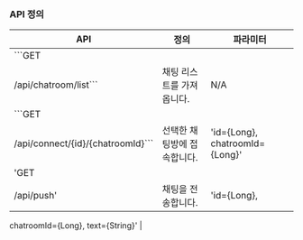 ### API 정의
| API | 정의 | 파라미터 |
|---|---|---|
| ```GET 
/api/chatroom/list``` | 채팅 리스트를 가져옵니다. | N/A |
| ```GET 
/api/connect/{id}/{chatroomId}``` | 선택한 채팅방에 접속합니다. | 'id={Long}, chatroomId={Long}' |
| 'GET 
/api/push' | 채팅을 전송합니다. | 'id={Long}, 
chatroomId={Long},
text={String}' |